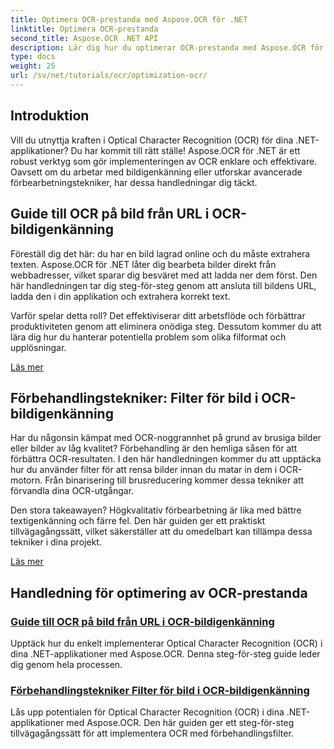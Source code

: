 ```yaml
---
title: Optimera OCR-prestanda med Aspose.OCR för .NET
linktitle: Optimera OCR-prestanda
second_title: Aspose.OCR .NET API
description: Lär dig hur du optimerar OCR-prestanda med Aspose.OCR för .NET. Våra detaljerade handledningar täcker bildigenkänning, förbehandlingsfilter och praktiska implementeringssteg.
type: docs
weight: 25
url: /sv/net/tutorials/ocr/optimization-ocr/
---
```

## Introduktion

Vill du utnyttja kraften i Optical Character Recognition (OCR) för dina .NET-applikationer? Du har kommit till rätt ställe! Aspose.OCR för .NET är ett robust verktyg som gör implementeringen av OCR enklare och effektivare. Oavsett om du arbetar med bildigenkänning eller utforskar avancerade förbearbetningstekniker, har dessa handledningar dig täckt.

## Guide till OCR på bild från URL i OCR-bildigenkänning

Föreställ dig det här: du har en bild lagrad online och du måste extrahera texten. Aspose.OCR för .NET låter dig bearbeta bilder direkt från webbadresser, vilket sparar dig besväret med att ladda ner dem först. Den här handledningen tar dig steg-för-steg genom att ansluta till bildens URL, ladda den i din applikation och extrahera korrekt text.

Varför spelar detta roll? Det effektiviserar ditt arbetsflöde och förbättrar produktiviteten genom att eliminera onödiga steg. Dessutom kommer du att lära dig hur du hanterar potentiella problem som olika filformat och upplösningar.

[Läs mer](./guide-to-ocr-on-image-from-url/)

## Förbehandlingstekniker: Filter för bild i OCR-bildigenkänning

Har du någonsin kämpat med OCR-noggrannhet på grund av brusiga bilder eller bilder av låg kvalitet? Förbehandling är den hemliga såsen för att förbättra OCR-resultaten. I den här handledningen kommer du att upptäcka hur du använder filter för att rensa bilder innan du matar in dem i OCR-motorn. Från binarisering till brusreducering kommer dessa tekniker att förvandla dina OCR-utgångar.

Den stora takeawayen? Högkvalitativ förbearbetning är lika med bättre textigenkänning och färre fel. Den här guiden ger ett praktiskt tillvägagångssätt, vilket säkerställer att du omedelbart kan tillämpa dessa tekniker i dina projekt.

[Läs mer](./preprocessing-techniques-filters-for-image/)

## Handledning för optimering av OCR-prestanda
### [Guide till OCR på bild från URL i OCR-bildigenkänning](./guide-to-ocr-on-image-from-url/)
Upptäck hur du enkelt implementerar Optical Character Recognition (OCR) i dina .NET-applikationer med Aspose.OCR. Denna steg-för-steg guide leder dig genom hela processen.
### [Förbehandlingstekniker Filter för bild i OCR-bildigenkänning](./preprocessing-techniques-filters-for-image/)
Lås upp potentialen för Optical Character Recognition (OCR) i dina .NET-applikationer med Aspose.OCR. Den här guiden ger ett steg-för-steg tillvägagångssätt för att implementera OCR med förbehandlingsfilter.